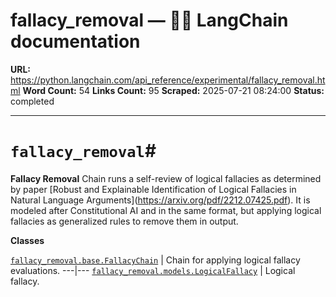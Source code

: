 # fallacy_removal — 🦜🔗 LangChain  documentation

**URL:** https://python.langchain.com/api_reference/experimental/fallacy_removal.html
**Word Count:** 54
**Links Count:** 95
**Scraped:** 2025-07-21 08:24:00
**Status:** completed

---

# `fallacy_removal`\#

**Fallacy Removal** Chain runs a self-review of logical fallacies as determined by paper \[Robust and Explainable Identification of Logical Fallacies in Natural Language Arguments\]\(<https://arxiv.org/pdf/2212.07425.pdf>\). It is modeled after Constitutional AI and in the same format, but applying logical fallacies as generalized rules to remove them in output.

**Classes**

[`fallacy_removal.base.FallacyChain`](https://python.langchain.com/api_reference/experimental/fallacy_removal/langchain_experimental.fallacy_removal.base.FallacyChain.html#langchain_experimental.fallacy_removal.base.FallacyChain "langchain_experimental.fallacy_removal.base.FallacyChain") | Chain for applying logical fallacy evaluations.   ---|---   [`fallacy_removal.models.LogicalFallacy`](https://python.langchain.com/api_reference/experimental/fallacy_removal/langchain_experimental.fallacy_removal.models.LogicalFallacy.html#langchain_experimental.fallacy_removal.models.LogicalFallacy "langchain_experimental.fallacy_removal.models.LogicalFallacy") | Logical fallacy.